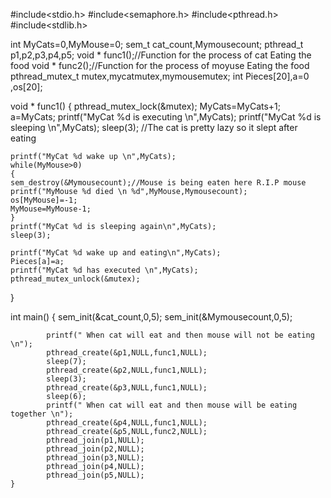 #include<stdio.h>
#include<semaphore.h>
#include<pthread.h>
#include<stdlib.h>

int MyCats=0,MyMouse=0;
sem_t cat_count,Mymousecount;
pthread_t p1,p2,p3,p4,p5;
void * func1();//Function for the process of cat Eating the food
void * func2();//Function for the process of moyuse Eating the food
pthread_mutex_t mutex,mycatmutex,mymousemutex;
int Pieces[20],a=0 ,os[20];

void * func1()
{
	pthread_mutex_lock(&mutex);
	MyCats=MyCats+1;
	a=MyCats;
	printf("MyCat %d is  executing \n",MyCats);
	printf("MyCat %d is sleeping \n",MyCats);
	sleep(3); //The cat is pretty lazy so it slept after eating 
	
	printf("MyCat %d wake up \n",MyCats);
	while(MyMouse>0)
	{
	sem_destroy(&Mymousecount);//Mouse is being eaten here R.I.P mouse 
	printf("MyMouse %d died \n %d",MyMouse,Mymousecount);
	os[MyMouse]=-1;
	MyMouse=MyMouse-1;
	}
	printf("MyCat %d is sleeping again\n",MyCats);
	sleep(3);
	
	printf("MyCat %d wake up and eating\n",MyCats);
	Pieces[a]=a;
	printf("MyCat %d has executed \n",MyCats);
	pthread_mutex_unlock(&mutex);
}






int main()
{
	sem_init(&cat_count,0,5);
	sem_init(&Mymousecount,0,5);
	
			printf(" When cat will eat and then mouse will not be eating \n");
			pthread_create(&p1,NULL,func1,NULL);
			sleep(7);
			pthread_create(&p2,NULL,func1,NULL);
			sleep(3);
			pthread_create(&p3,NULL,func1,NULL);
			sleep(6);
			printf(" When cat will eat and then mouse will be eating together \n");
			pthread_create(&p4,NULL,func1,NULL);
			pthread_create(&p5,NULL,func2,NULL);
			pthread_join(p1,NULL);
			pthread_join(p2,NULL);
			pthread_join(p3,NULL);
			pthread_join(p4,NULL);
			pthread_join(p5,NULL);
	}
